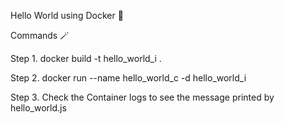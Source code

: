 Hello World using Docker 🐋

Commands 🪄

Step 1. docker build -t hello_world_i .

Step 2. docker run --name hello_world_c -d hello_world_i

Step 3. Check the Container logs to see the message printed by hello_world.js
